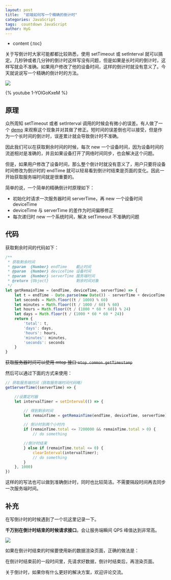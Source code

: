 ```yaml
---
layout: post
title:  "前端如何写一个精确的倒计时"
categories: JavaScript
tags:  countdown JavaScript
author: HyG
---
```


* content
{:toc}

关于写倒计时大家可能都都比较熟悉，使用 setTimeout 或 setInterval 就可以搞定。几秒钟或者几分钟的倒计时这样写没有问题，但是如果是长时间的倒计时，这样写就会不准确。如果用户修改了他的设备时间，这样的倒计时就没有意义了。今天就说说写一个精确的倒计时的方法。

![](http://www.colorhexa.com/007ded.png)

{% youtube 1-YOlGoKxeM %}


## 原理

众所周知 setTimeout 或者 setInterval 调用的时候会有微小的误差。有人做了一个 [demo](https://bl.ocks.org/kenpenn/raw/92ebaa71696b4c4c3acd672b1bb3f49a/) 来观察这个现象并对其做了修正。短时间的误差倒也可以接受，但是作为一个长时间的倒计时，误差累计就会导致倒计时不准确。

因此我们可以在获取剩余时间的时候，每次 new 一个设备时间，因为设备时间的流逝相对是准确的，并且如果设备打开了网络时间同步，也会解决这个问题。

但是，如果用户修改了设备时间，那么整个倒计时就没有意义了，用户只要将设备时间修改为倒计时的 endTime 就可以轻易看到倒计时结束是页面的变化。因此一开始获取服务端时间就是很重要的。

简单的说，一个简单的精确倒计时原理如下：

- 初始化时请求一次服务器时间 serverTime，再 new 一个设备时间 deviceTime
- deviceTime 与 serverTime 的差作为时间偏移修正
- 每次递归时 new 一个系统时间，解决 setTimeout 不准确的问题

## 代码

获取剩余时间的代码如下：

```js
/**
 * 获取剩余时间
 * @param  {Number} endTime    截止时间
 * @param  {Number} deviceTime 设备时间
 * @param  {Number} serverTime 服务端时间
 * @return {Object}            剩余时间对象
 */
let getRemainTime = (endTime, deviceTime, serverTime) => {
    let t = endTime - Date.parse(new Date()) - serverTime + deviceTime
    let seconds = Math.floor((t / 1000) % 60)
    let minutes = Math.floor((t / 1000 / 60) % 60)
    let hours = Math.floor((t / (1000 * 60 * 60)) % 24)
    let days = Math.floor(t / (1000 * 60 * 60 * 24))
    return {
        'total': t,
        'days': days,
        'hours': hours,
        'minutes': minutes,
        'seconds': seconds
    }
}
```

<del>获取服务器时间可以使用 mtop 接口 `mtop.common.getTimestamp` </del>

然后可以通过下面的方式来使用：

```js
// 获取服务端时间（获取服务端时间代码略）
getServerTime((serverTime) => {

    //设置定时器
    let intervalTimer = setInterval(() => {

        // 得到剩余时间
        let remainTime = getRemainTime(endTime, deviceTime, serverTime)

        // 倒计时到两个小时内
        if (remainTime.total <= 7200000 && remainTime.total > 0) {
            // do something

        //倒计时结束
        } else if (remainTime.total <= 0) {
            clearInterval(intervalTimer);
            // do something
        }
    }, 1000)
})
```

这样的的写法也可以做到准确倒计时，同时也比较简洁。不需要隔段时间再去同步一次服务端时间。

## 补充

在写倒计时的时候遇到了一个坑这里记录一下。

**千万别在倒计时结束的时候请求接口**。会让服务端瞬间 QPS 峰值达到非常高。

![](http://www.colorhexa.com/007ded.png)

如果在倒计时结束的时候要使用新的数据渲染页面，正确的做法是：

在倒计时结束前的一段时间里，先请求好数据，倒计时结束后，再渲染页面。

关于倒计时，如果你有什么更好的解决方案，欢迎评论交流。
